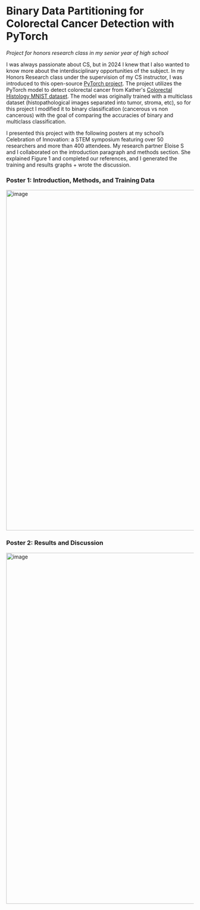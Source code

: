 # Binary Data Partitioning for Colorectal Cancer Detection with PyTorch
_Project for honors research class in my senior year of high school_

I was always passionate about CS, but in 2024 I knew that I also wanted to know more about the interdisciplinary opportunities of the subject. In my Honors Research class under the supervision of my CS instructor, I was introduced to this open-source [PyTorch project](https://github.com/xiey1/Colorectal_Histology_MNIST). The project utilizes the PyTorch model to detect colorectal cancer from Kather's [Colorectal Histology MNIST dataset](https://www.kaggle.com/datasets/kmader/colorectal-histology-mnist). The model was originally trained with a multiclass dataset (histopathological images separated into tumor, stroma, etc), so for this project I modified it to binary classification (cancerous vs non cancerous) with the goal of comparing the accuracies of binary and multiclass classification.

I presented this project with the following posters at my school’s Celebration of Innovation: a STEM symposium featuring over 50 researchers and more than 400 attendees. My research partner Eloise S and I collaborated on the introduction paragraph and methods section. She explained Figure 1 and completed our references, and I generated the training and results graphs + wrote the discussion.

### Poster 1: Introduction, Methods, and Training Data
<img width="1356" height="913" alt="image" src="https://github.com/user-attachments/assets/fb51212b-92bb-47f7-a0f6-16f0441ebe28" />

### Poster 2: Results and Discussion
<img width="1360" height="941" alt="image" src="https://github.com/user-attachments/assets/cd730721-9c9b-4c8c-9e52-a4586d46aef5" />
